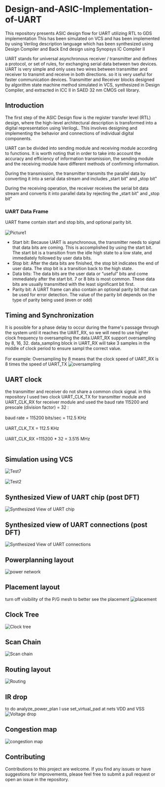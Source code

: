 # Design-and-ASIC-Implementation-of-UART
This repository presents ASIC design flow for UART utilizing RTL to GDS implementation This has been simulated on VCS and has been implemented by using Verilog description language which has been synthesized using Design Compiler and Back End design using Synopsys IC Compiler II

UART stands for universal asynchronous receiver / transmitter and defines a protocol, or set of rules, for exchanging serial data between two devices. UART is very simple and only uses two wires between transmitter and receiver to transmit and receive in both directions. so it is very useful for faster communication devices. Transmitter and Receiver blocks designed by algorithm state machine method simulated in VCS, synthesized in Design Compiler, and extracted in ICC II in SAED 32 nm CMOS cell library.

## Introduction
The first step of the ASIC Design flow is the register transfer level (RTL) design, where the high-level architectural description is transformed into a digital representation using VerilogL. This involves designing and implementing the behavior and connections of individual digital components.

UART can be divided into sending module and receiving module according to functions. It is worth noting that in order to take into account the accuracy and efficiency of information transmission, the sending module and the receiving module have different methods of confirming information.

During the transmission, the transmitter transmits the parallel data by converting it into a serial data stream and includes „start bit‟ and „stop bit‟   

During the receiving operation, the receiver receives the serial bit data stream and converts it into parallel data by rejecting the „start bit‟ and „stop bit‟ 

###  UART Data Frame
UART frame contain start and stop bits, and optional parity bit.
<br> <br>
![Picture1](https://github.com/basemhesham/Design-and-ASIC-Implementation-of-UART/assets/136960296/1b63e52d-1c66-4f15-8897-520179add408)

- Start bit: Because UART is asynchronous, the transmitter needs to signal that data bits are coming. This is accomplished by using the start bit. The start bit is a transition from the idle high state to a low state, and immediately followed by user data bits.
- Stop bit: After the data bits are finished, the stop bit indicates the end of user data. The stop bit is a transition back to the high state.
- Data bits: The data bits are the user data or “useful” bits and come immediately after the start bit. 7 or 8 bits is most common. These data bits are usually transmitted with the least significant bit first.
- Parity bit: A UART frame can also contain an optional parity bit that can be used for error detection. The value of the parity bit depends on the type of parity being used (even or odd)

## Timing and Synchronization  
It is possible for a phase delay to occur during the frame's passage through the system until it reaches the UART_RX, so we will need to use higher clock frequency to oversampling the data.UART_RX support oversampling by 8, 16, 32. data_sampling block in UART_RX will take 3 samples in the middle of clock period to ensure sampl the correct value.
<br> <br>
For example: Oversampling by 8 means that the clock speed of UART_RX is 8 times the speed of UART_TX
![oversampling](https://github.com/basemhesham/Design-and-ASIC-Implementation-of-UART/assets/136960296/e499402c-bcff-40ee-8666-e7fefb5ab2ea)

## UART clock
the transmitter and receiver do not share a common clock signal. in this repository I used two clock UART_CLK_TX for transmitter module and UART_CLK_RX for receiver module and used the baud rate 115200 and prescale (division factor) = 32  :
<br> <br>
baud rate = 115200 bits/sec = 112.5 KHz
<br> <br>
UART_CLK_TX = 112.5 KHz
<br> <br>
UART_CLK_RX =115200 * 32 = 3.515 MHz
<br> <br>

##  Simulation using VCS
![Test7](https://github.com/basemhesham/Design-and-ASIC-Implementation-of-UART/assets/136960296/58055bd7-a6f3-4ce0-8e29-c399697ca906) 
<br> <br>
![Test2](https://github.com/basemhesham/Design-and-ASIC-Implementation-of-UART/assets/136960296/807dc089-16ea-4de2-90c2-414951b9ce5a)

## Synthesized View of UART chip (post DFT) 
![Synthesized View of UART chip](https://github.com/basemhesham/Design-and-ASIC-Implementation-of-UART/assets/136960296/67561cf1-9c6b-4ec3-921d-660c68a194a0)

## Synthesized view of UART connections (post DFT) 
![Synthesized View of UART connections](https://github.com/basemhesham/Design-and-ASIC-Implementation-of-UART/assets/136960296/97f61794-663f-4914-b1d0-1a316f23f953)

## Powerplanning layout
![power network](https://github.com/basemhesham/Design-and-ASIC-Implementation-of-UART/assets/136960296/9e0838d5-ebe0-4ddd-88fc-d4bb8dd8ff21)

## Placement layout
turn off visibility of the P/G mesh to better see the placement
![placement](https://github.com/basemhesham/Design-and-ASIC-Implementation-of-UART/assets/136960296/28c4d26a-a31c-43b6-a293-b246a22d4544)

## Clock Tree
![Clock tree](https://github.com/basemhesham/Design-and-ASIC-Implementation-of-UART/assets/136960296/dec10d49-432f-4898-8d33-c9bbafd011e7)

## Scan Chain 
![Scan chain](https://github.com/basemhesham/Design-and-ASIC-Implementation-of-UART/assets/136960296/66d34d08-5bbe-464b-bc1d-3e1b4680cc71)

## Routing layout
![Routing](https://github.com/basemhesham/Design-and-ASIC-Implementation-of-UART/assets/136960296/6dfff8a5-b3ac-4c8e-8bc3-9ffb82900cef)

## IR drop 
to do analyze_power_plan I use set_virtual_pad at nets VDD and VSS
![Voltage drop](https://github.com/basemhesham/Design-and-ASIC-Implementation-of-UART/assets/136960296/1e6ed2c4-8a42-4103-9484-a6ee2ad4e558)

## Congestion map
![congestion map](https://github.com/basemhesham/Design-and-ASIC-Implementation-of-UART/assets/136960296/401dd473-3581-4afe-a3d6-7c93fcff14b2)


## Contributing
Contributions to this project are welcome. If you find any issues or have suggestions for improvements, please feel free to submit a pull request or open an issue in the repository.
